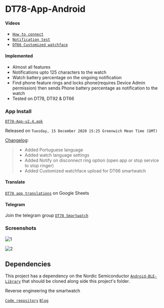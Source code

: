 # DT78-App-Android

#### Videos

+ [`How to connect`](https://youtu.be/4o1O2qxbPlw)
+ [`Notification test`](https://youtu.be/2429i_2OC2A)
+ [`DT66 Customized watchface`](https://youtu.be/CJ8nM-tDxSM)

#### Implemented

* Almost all features
* Notifications upto 125 characters to the watch
* Watch battery percentage on the ongoing notification
* Find phone feature rings and locks phone(requires Device Admin permission) then sends Phone battery percentage as notification to the watch 
* Tested on DT78, DT92 & DT66

### App Install

[`DT78-App-v2.4.apk`](https://github.com/fbiego/DT78-App-Android/raw/master/app/release/DT78-App-v2.4.apk)

Released on `Tuesday, 15 December 2020 15:25 Greenwich Mean Time (GMT)`

[Changelog](https://github.com/fbiego/DT78-App-Android/blob/master/app/release/changeLog.md):
>+ Added Portuguese language
>+ Added watch language settings
>+ Added Notify on disconnect ring option (open app or stop service to stop ringer)
>+ Added Customized watchface upload for DT66 smartwatch


#### Translate

[`DT78 app translations`](https://docs.google.com/spreadsheets/d/1crHcLgeA30y7-kiXHY95TBrc7-_znlTKFR2QMc66zT4/edit?usp=sharing) on Google Sheets

#### Telegram

Join the telegram group [`DT78 Smartwatch`](https://t.me/dt78app)

### Screenshots

![1](dt78_app3.jpg?raw=true "3")

![2](dt78_app2.jpg?raw=true "2")

## Dependencies

This project has a dependency on the Nordic Semiconductor [`Android-BLE-Library`](https://github.com/NordicSemiconductor/Android-BLE-Library/tree/6011e63816b792505b68d78b1c32b572a8f056e3) that should be cloned along side this project's folder.


Reverse engineering the smartwatch

[`Code repository`](https://github.com/fbiego/dt78)   [`Blog`](http://www.biego.tech/dt78)


